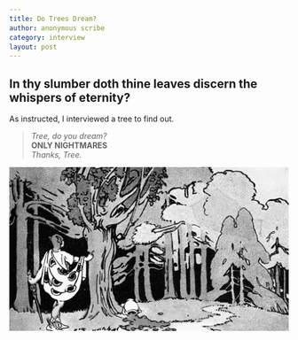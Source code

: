```yaml
---
title: Do Trees Dream?
author: anonymous scribe
category: interview
layout: post
---
```

## In thy slumber doth thine leaves discern the whispers of eternity?
As instructed, I interviewed a tree to find out.

>*Tree, do you dream?*  
>**ONLY NIGHTMARES**  
>*Thanks, Tree.*  

![dreamtree.gif](/assets/images/dreamtree.gif)
